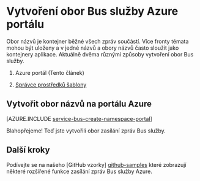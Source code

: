 <properties
    pageTitle="Vytvoření obor Bus služby Azure portálu | Microsoft Azure"
    description="Abyste mohli začít pracovat s Bus službu, budete potřebovat obor. Tady je postup, jak vytvořit pomocí portálu Azure."
    services="service-bus"
    documentationCenter=".net"
    authors="jtaubensee"
    manager="timlt"
    editor=""/>

<tags
    ms.service="service-bus"
    ms.devlang="tbd"
    ms.topic="get-started-article"
    ms.tgt_pltfrm="dotnet"
    ms.workload="na"
    ms.date="08/22/2016"
    ms.author="jotaub"/>

# <a name="create-a-service-bus-namespace-using-the-azure-portal"></a>Vytvoření obor Bus služby Azure portálu

Obor názvů je kontejner běžné všech zpráv součástí. Více fronty témata mohou být uloženy a v jedné názvů a obory názvů často sloužit jako kontejnery aplikace. Aktuálně dvěma různými způsoby vytvoření obor Bus služby.

1.  Azure portál (Tento článek)

2.  [Správce prostředků šablony][create-namespace-using-arm]

## <a name="create-a-namespace-in-the-azure-portal"></a>Vytvořit obor názvů na portálu Azure

[AZURE.INCLUDE [service-bus-create-namespace-portal](../../includes/service-bus-create-namespace-portal.md)]

Blahopřejeme! Teď jste vytvořili obor zasílání zpráv Bus služby.

## <a name="next-steps"></a>Další kroky

Podívejte se na našeho [GitHub vzorky] [ github-samples] které zobrazují některé rozšířené funkce zasílání zpráv Bus služby Azure.

[create-namespace-using-arm]: service-bus-resource-manager-overview.md
[github-samples]: https://github.com/Azure-Samples/azure-servicebus-messaging-samples